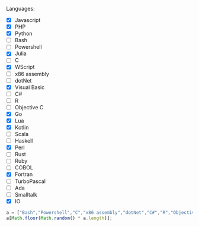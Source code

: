 Languages:
- [x] Javascript
- [x] PHP
- [x] Python
- [ ] Bash
- [ ] Powershell
- [x] Julia
- [ ] C
- [x] WScript
- [ ] x86 assembly
- [ ] dotNet
- [x] Visual Basic
- [ ] C#
- [ ] R
- [ ] Objective C
- [x] Go
- [x] Lua
- [x] Kotlin
- [ ] Scala
- [ ] Haskell
- [x] Perl
- [ ] Rust
- [ ] Ruby
- [ ] COBOL
- [x] Fortran
- [ ] TurboPascal
- [ ] Ada
- [ ] Smalltalk
- [x] IO

```js
a = ["Bash","Powershell","C","x86 assembly","dotNet","C#","R","Objective C",,"Scala","Haskell","Rust","Ruby","COBOL","TurboPascal","Ada","Smalltalk","Erlang"];
a[Math.floor(Math.random() * a.length)];
```
